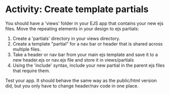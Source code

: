 # Activity: Create template partials
You should have a 'views' folder in your EJS app that contains your new ejs files. Move the repeating elements in your design to ejs partials:

1. Create a 'partials' directory in your views directory.
2. Create a template "partial" for a nav bar or header that is shared across multiple files.
3. Take a header or nav bar from your main ejs template and save it to a new header.ejs or nav.ejs file and store it in views/partials
4. Using the 'include' syntax, include your new partial in the parent ejs files that require them.

Test your app. It should behave the same way as the public/html version did, but you only have to change header/nav code in one place.